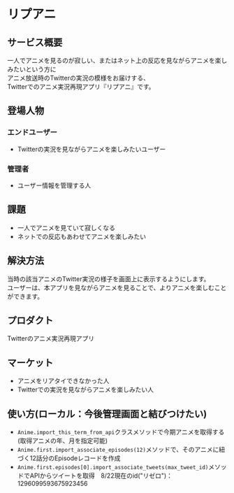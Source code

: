 # リプアニ

## サービス概要
一人でアニメを見るのが寂しい、またはネット上の反応を見ながらアニメを楽しみたいという方に  
アニメ放送時のTwitterの実況の模様をお届けする、  
Twitterでのアニメ実況再現アプリ『リプアニ』です。

## 登場人物
### エンドユーザー
- Twitterの実況を見ながらアニメを楽しみたいユーザー
### 管理者
- ユーザー情報を管理する人

## 課題
- 一人でアニメを見ていて寂しくなる
- ネットでの反応もあわせてアニメを楽しみたい


## 解決方法
当時の該当アニメのTwitter実況の様子を画面上に表示するようにします。  
ユーザーは、本アプリを見ながらアニメを見ることで、よりアニメを楽しむことができます。  

## プロダクト
Twitterのアニメ実況再現アプリ

## マーケット
- アニメをリアタイできなかった人
- Twitterでの実況を見ながらアニメを楽しみたい人

## 使い方(ローカル：今後管理画面と結びつけたい)
- `Anime.import_this_term_from_api`クラスメソッドで今期アニメを取得する(取得アニメの年、月を指定可能)
- `Anime.first.import_associate_episodes(12)`メソッドで、そのアニメに紐づく12話分のEpisodeレコードを作成
- `Anime.first.episodes[0].import_associate_tweets(max_tweet_id)`メソッドでAPIからツイートを取得　8/22現在のid("リゼロ")：1296099593675923456



